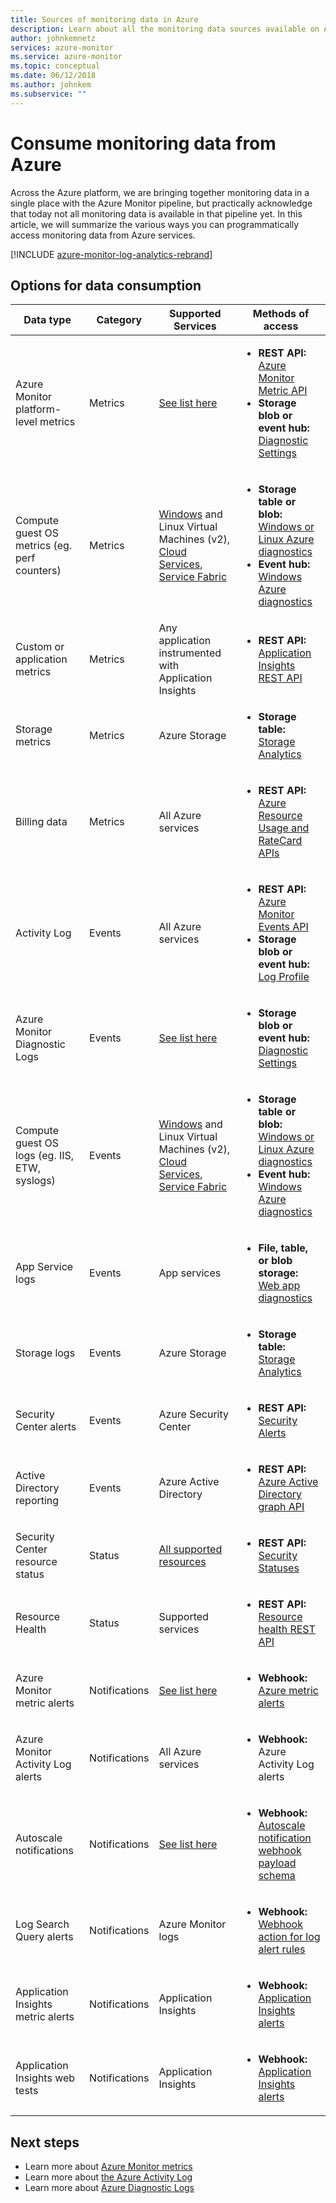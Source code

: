 ```yaml
---
title: Sources of monitoring data in Azure
description: Learn about all the monitoring data sources available on Azure today.
author: johnkemnetz
services: azure-monitor
ms.service: azure-monitor
ms.topic: conceptual
ms.date: 06/12/2018
ms.author: johnkem
ms.subservice: ""
---
```

# Consume monitoring data from Azure

Across the Azure platform, we are bringing together monitoring data in a single place with the Azure Monitor pipeline, but practically acknowledge that today not all monitoring data is available in that pipeline yet. In this article, we will summarize the various ways you can programmatically access monitoring data from Azure services.

[!INCLUDE [azure-monitor-log-analytics-rebrand](../../../includes/azure-monitor-log-analytics-rebrand.md)]

## Options for data consumption

| Data type | Category | Supported Services | Methods of access |
| --- | --- | --- | --- |
| Azure Monitor platform-level metrics | Metrics | [See list here](metrics-supported.md) | <ul><li>**REST API:** [Azure Monitor Metric API](https://docs.microsoft.com/rest/api/monitor/metrics)</li><li>**Storage blob or event hub:** [Diagnostic Settings](diagnostic-logs-overview.md#diagnostic-settings)</li></ul> |
| Compute guest OS metrics (eg. perf counters) | Metrics | [Windows](/azure/vs-azure-tools-diagnostics-for-cloud-services-and-virtual-machines) and Linux Virtual Machines (v2), [Cloud Services](../../cloud-services/cloud-services-dotnet-diagnostics-trace-flow.md), [Service Fabric](../../service-fabric/service-fabric-diagnostics-how-to-monitor-and-diagnose-services-locally.md) | <ul><li>**Storage table or blob:** [Windows or Linux Azure diagnostics](diagnostics-extension-to-storage.md)</li><li>**Event hub:** [Windows Azure diagnostics](diagnostics-extension-stream-event-hubs.md)</li></ul> |
| Custom or application metrics | Metrics | Any application instrumented with Application Insights | <ul><li>**REST API:** [Application Insights REST API](https://dev.applicationinsights.io/reference)</li></ul> |
| Storage metrics | Metrics | Azure Storage | <ul><li>**Storage table:** [Storage Analytics](https://docs.microsoft.com/rest/api/storageservices/storage-analytics)</li></ul> |
| Billing data | Metrics | All Azure services | <ul><li>**REST API:** [Azure Resource Usage and RateCard APIs](../../billing/billing-usage-rate-card-overview.md)</li></ul> |
| Activity Log | Events | All Azure services | <ul><li>**REST API:** [Azure Monitor Events API](https://docs.microsoft.com/rest/api/monitor/eventcategories)</li><li>**Storage blob or event hub:** [Log Profile](activity-logs-overview.md#export-the-activity-log-with-a-log-profile)</li></ul> |
| Azure Monitor Diagnostic Logs | Events | [See list here](diagnostic-logs-schema.md) | <ul><li>**Storage blob or event hub:** [Diagnostic Settings](diagnostic-logs-overview.md#diagnostic-settings)</li></ul> |
| Compute guest OS logs (eg. IIS, ETW, syslogs) | Events | [Windows](/azure/vs-azure-tools-diagnostics-for-cloud-services-and-virtual-machines) and Linux Virtual Machines (v2), [Cloud Services](../../cloud-services/cloud-services-dotnet-diagnostics-trace-flow.md), [Service Fabric](../../service-fabric/service-fabric-diagnostics-how-to-monitor-and-diagnose-services-locally.md) | <ul><li>**Storage table or blob:** [Windows or Linux Azure diagnostics](diagnostics-extension-to-storage.md)</li><li>**Event hub:** [Windows Azure diagnostics](diagnostics-extension-stream-event-hubs.md)</li></ul> |
| App Service logs | Events | App services | <ul><li>**File, table, or blob storage:** [Web app diagnostics](../../app-service/troubleshoot-diagnostic-logs.md)</li></ul> |
| Storage logs | Events | Azure Storage | <ul><li>**Storage table:** [Storage Analytics](https://docs.microsoft.com/rest/api/storageservices/storage-analytics)</li></ul> |
| Security Center alerts | Events | Azure Security Center | <ul><li>**REST API:** [Security Alerts](https://msdn.microsoft.com/library/mt704050.aspx)</li></ul> |
| Active Directory reporting | Events | Azure Active Directory | <ul><li>**REST API:** [Azure Active Directory graph API](../../active-directory/reports-monitoring/concept-reporting-api.md)</li></ul> |
| Security Center resource status | Status | [All supported resources](https://msdn.microsoft.com/library/mt704041.aspx#Anchor_1) | <ul><li>**REST API:** [Security Statuses](https://msdn.microsoft.com/library/mt704041.aspx)</li></ul> |
| Resource Health | Status | Supported services | <ul><li>**REST API:** [Resource health REST API](https://azure.microsoft.com/blog/reduce-troubleshooting-time-with-azure-resource-health/)</li></ul> |
| Azure Monitor metric alerts | Notifications | [See list here](metrics-supported.md) | <ul><li>**Webhook:** [Azure metric alerts](alerts-webhooks.md)</li></ul> |
| Azure Monitor Activity Log alerts | Notifications | All Azure services | <ul><li>**Webhook:** Azure Activity Log alerts</li></ul> |
| Autoscale notifications | Notifications | [See list here](autoscale-overview.md#supported-services-for-autoscale) | <ul><li>**Webhook:** [Autoscale notification webhook payload schema](autoscale-webhook-email.md#autoscale-notification-webhook-payload-schema)</li></ul> |
| Log Search Query alerts | Notifications | Azure Monitor logs | <ul><li>**Webhook:** [Webhook action for log alert rules](alerts-log-webhook.md)</li></ul> |
| Application Insights metric alerts | Notifications | Application Insights | <ul><li>**Webhook:** [Application Insights alerts](../../azure-monitor/app/alerts.md)</li></ul> |
| Application Insights web tests | Notifications | Application Insights | <ul><li>**Webhook:** [Application Insights alerts](../../azure-monitor/app/alerts.md)</li></ul> |

## Next steps

- Learn more about [Azure Monitor metrics](data-platform.md)
- Learn more about [the Azure Activity Log](activity-logs-overview.md)
- Learn more about [Azure Diagnostic Logs](diagnostic-logs-overview.md)

